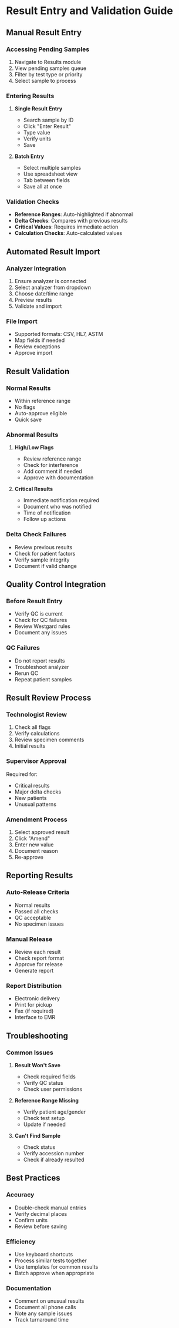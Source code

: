 # Result Entry and Validation Guide

## Manual Result Entry

### Accessing Pending Samples
1. Navigate to Results module
2. View pending samples queue
3. Filter by test type or priority
4. Select sample to process

### Entering Results
1. **Single Result Entry**
   - Search sample by ID
   - Click "Enter Result"
   - Type value
   - Verify units
   - Save

2. **Batch Entry**
   - Select multiple samples
   - Use spreadsheet view
   - Tab between fields
   - Save all at once

### Validation Checks
- **Reference Ranges**: Auto-highlighted if abnormal
- **Delta Checks**: Compares with previous results
- **Critical Values**: Requires immediate action
- **Calculation Checks**: Auto-calculated values

## Automated Result Import

### Analyzer Integration
1. Ensure analyzer is connected
2. Select analyzer from dropdown
3. Choose date/time range
4. Preview results
5. Validate and import

### File Import
- Supported formats: CSV, HL7, ASTM
- Map fields if needed
- Review exceptions
- Approve import

## Result Validation

### Normal Results
- Within reference range
- No flags
- Auto-approve eligible
- Quick save

### Abnormal Results
1. **High/Low Flags**
   - Review reference range
   - Check for interference
   - Add comment if needed
   - Approve with documentation

2. **Critical Results**
   - Immediate notification required
   - Document who was notified
   - Time of notification
   - Follow up actions

### Delta Check Failures
- Review previous results
- Check for patient factors
- Verify sample integrity
- Document if valid change

## Quality Control Integration

### Before Result Entry
- Verify QC is current
- Check for QC failures
- Review Westgard rules
- Document any issues

### QC Failures
- Do not report results
- Troubleshoot analyzer
- Rerun QC
- Repeat patient samples

## Result Review Process

### Technologist Review
1. Check all flags
2. Verify calculations
3. Review specimen comments
4. Initial results

### Supervisor Approval
Required for:
- Critical results
- Major delta checks
- New patients
- Unusual patterns

### Amendment Process
1. Select approved result
2. Click "Amend"
3. Enter new value
4. Document reason
5. Re-approve

## Reporting Results

### Auto-Release Criteria
- Normal results
- Passed all checks
- QC acceptable
- No specimen issues

### Manual Release
- Review each result
- Check report format
- Approve for release
- Generate report

### Report Distribution
- Electronic delivery
- Print for pickup
- Fax (if required)
- Interface to EMR

## Troubleshooting

### Common Issues

1. **Result Won't Save**
   - Check required fields
   - Verify QC status
   - Check user permissions

2. **Reference Range Missing**
   - Verify patient age/gender
   - Check test setup
   - Update if needed

3. **Can't Find Sample**
   - Check status
   - Verify accession number
   - Check if already resulted

## Best Practices

### Accuracy
- Double-check manual entries
- Verify decimal places
- Confirm units
- Review before saving

### Efficiency
- Use keyboard shortcuts
- Process similar tests together
- Use templates for common results
- Batch approve when appropriate

### Documentation
- Comment on unusual results
- Document all phone calls
- Note any sample issues
- Track turnaround time